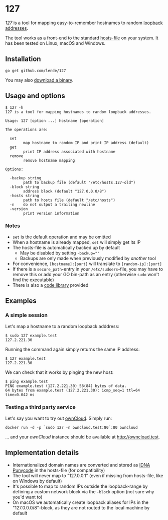 # 127

*127* is a tool for mapping easy-to-remember hostnames to random [loopback
addresses](https://en.wikipedia.org/wiki/Localhost#Name_resolution).

The tool works as a front-end to the standard
[hosts-file](https://en.wikipedia.org/wiki/Hosts_(file)) on your system. It has
been tested on Linux, macOS and Windows.

## Installation

```
go get github.com/lende/127
```

You may also [download a binary](https://github.com/lende/127/releases).

## Usage and options

```console
$ 127 -h
127 is a tool for mapping hostnames to random loopback addresses.

Usage: 127 [option ...] hostname [operation]

The operations are:

  set
        map hostname to random IP and print IP address (default)
  get
        print IP address associated with hostname
  remove
        remove hostname mapping

Options:

  -backup string
        path to backup file (default "/etc/hosts.127-old")
  -block string
        address block (default "127.0.0.0/8")
  -hosts string
        path to hosts file (default "/etc/hosts")
  -n    do not output a trailing newline
  -version
        print version information
```

### Notes

* `set` is the default operation and may be omitted
* When a hostname is already mapped, `set` will simply get its IP
* The hosts-file is automatically backed up by default
    * May be disabled by setting `-backup=""`
    * Backups are only made when previously modified by *another* tool
* For convenience, `[hostname]:[port]` will translate to `[random-ip]:[port]`
* If there is a `secure_path`-entry in your `/etc/sudoers`-file, you may have to
  remove this or add your GO bin-path as an entry (otherwise `sudo` won't find
  the executable)
* There is also a [code library](https://godoc.org/github.com/lende/127/lib)
  provided

## Examples

### A simple session

Let's map a hostname to a random loopback adddress:

```console
$ sudo 127 example.test
127.2.221.30
```

Running the command again simply returns the same IP address:

```console
$ 127 example.test
127.2.221.30
```

We can check that it works by pinging the new host:

```console
$ ping example.test
PING example.test (127.2.221.30) 56(84) bytes of data.
64 bytes from example.test (127.2.221.30): icmp_seq=1 ttl=64 time=0.042 ms
```

### Testing a third party service

Let's say you want to try out [ownCloud](https://owncloud.org/). Simply run:

```
docker run -d -p `sudo 127 -n owncloud.test:80`:80 owncloud
```

... and your *ownCloud* instance should be available at http://owncload.test.

## Implementation details

* Internationalized domain names are converted and stored as [IDNA
  Punycode](https://en.wikipedia.org/wiki/Punycode) in the hosts-file (for
  compatibility)
* The tool will never map to "127.0.0.1" (even if missing from hosts-file, like
  on Windows by default)
* It's possible to map to random IPs outside the loopback-range by defining a
  custom network block via the `-block` option (not sure why you'd want to)
* On macOS we automatically create loopback aliases for IPs in the
  "127.0.0.0/8"-block, as they are not routed to the local machine by default
